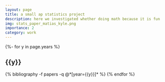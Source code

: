 ```yaml
---
layout: page
title: a small ap statistics project
description: here we investigated whether doing math because it is fun has an association with average confidence in solving math problems among high school students
img: stats_paper_matias_kyle.png
importance: 2
category: work
---
```


<!-- _projects/stats project.md -->
<div class="projects">

{%- for y in page.years %}
  <h2 class="year">{{y}}</h2>
  {% bibliography -f papers -q @*[year={{y}}]* %}
{% endfor %}

</div>
